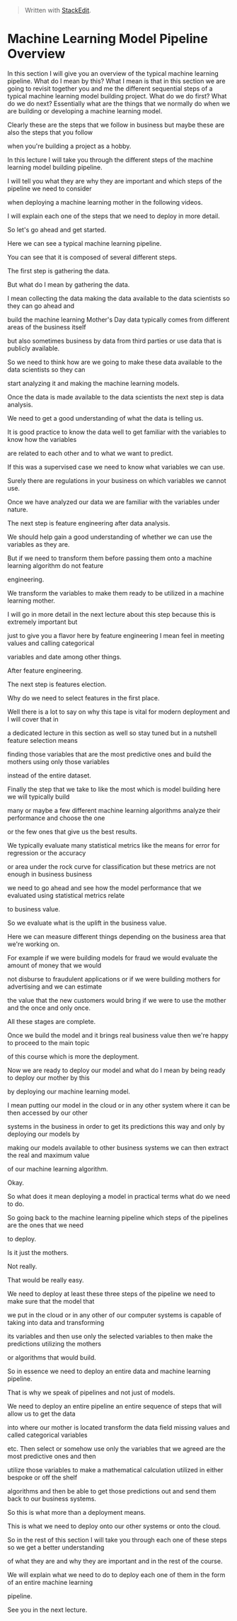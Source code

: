 > Written with [StackEdit](https://stackedit.io/).

# Machine Learning Model Pipeline Overview

  
In this section I will give you an overview of the typical machine learning pipeline. What do I mean by this? What I mean is that in this section we are going to revisit together you and me the different sequential steps of a typical machine learning model building project. What do we do first? What do we do next? Essentially what are the things that we normally do when we are building or developing a machine learning model.

Clearly these are the steps that we follow in business but maybe these are also the steps that you follow

when you're building a project as a hobby.

In this lecture I will take you through the different steps of the machine learning model building pipeline.

I will tell you what they are why they are important and which steps of the pipeline we need to consider

when deploying a machine learning mother in the following videos.

I will explain each one of the steps that we need to deploy in more detail.

So let's go ahead and get started.

Here we can see a typical machine learning pipeline.

You can see that it is composed of several different steps.

The first step is gathering the data.

But what do I mean by gathering the data.

I mean collecting the data making the data available to the data scientists so they can go ahead and

build the machine learning Mother's Day data typically comes from different areas of the business itself

but also sometimes business by data from third parties or use data that is publicly available.

So we need to think how are we going to make these data available to the data scientists so they can

start analyzing it and making the machine learning models.

Once the data is made available to the data scientists the next step is data analysis.

We need to get a good understanding of what the data is telling us.

It is good practice to know the data well to get familiar with the variables to know how the variables

are related to each other and to what we want to predict.

If this was a supervised case we need to know what variables we can use.

Surely there are regulations in your business on which variables we cannot use.

Once we have analyzed our data we are familiar with the variables under nature.

The next step is feature engineering after data analysis.

We should help gain a good understanding of whether we can use the variables as they are.

But if we need to transform them before passing them onto a machine learning algorithm do not feature

engineering.

We transform the variables to make them ready to be utilized in a machine learning mother.

I will go in more detail in the next lecture about this step because this is extremely important but

just to give you a flavor here by feature engineering I mean feel in meeting values and calling categorical

variables and date among other things.

After feature engineering.

The next step is features election.

Why do we need to select features in the first place.

Well there is a lot to say on why this tape is vital for modern deployment and I will cover that in

a dedicated lecture in this section as well so stay tuned but in a nutshell feature selection means

finding those variables that are the most predictive ones and build the mothers using only those variables

instead of the entire dataset.

Finally the step that we take to like the most which is model building here we will typically build

many or maybe a few different machine learning algorithms analyze their performance and choose the one

or the few ones that give us the best results.

We typically evaluate many statistical metrics like the means for error for regression or the accuracy

or area under the rock curve for classification but these metrics are not enough in business business

we need to go ahead and see how the model performance that we evaluated using statistical metrics relate

to business value.

So we evaluate what is the uplift in the business value.

Here we can measure different things depending on the business area that we're working on.

For example if we were building models for fraud we would evaluate the amount of money that we would

not disburse to fraudulent applications or if we were building mothers for advertising and we can estimate

the value that the new customers would bring if we were to use the mother and the once and only once.

All these stages are complete.

Once we build the model and it brings real business value then we're happy to proceed to the main topic

of this course which is more the deployment.

Now we are ready to deploy our model and what do I mean by being ready to deploy our mother by this

by deploying our machine learning model.

I mean putting our model in the cloud or in any other system where it can be then accessed by our other

systems in the business in order to get its predictions this way and only by deploying our models by

making our models available to other business systems we can then extract the real and maximum value

of our machine learning algorithm.

Okay.

So what does it mean deploying a model in practical terms what do we need to do.

So going back to the machine learning pipeline which steps of the pipelines are the ones that we need

to deploy.

Is it just the mothers.

Not really.

That would be really easy.

We need to deploy at least these three steps of the pipeline we need to make sure that the model that

we put in the cloud or in any other of our computer systems is capable of taking into data and transforming

its variables and then use only the selected variables to then make the predictions utilizing the mothers

or algorithms that would build.

So in essence we need to deploy an entire data and machine learning pipeline.

That is why we speak of pipelines and not just of models.

We need to deploy an entire pipeline an entire sequence of steps that will allow us to get the data

into where our mother is located transform the data field missing values and called categorical variables

etc. Then select or somehow use only the variables that we agreed are the most predictive ones and then

utilize those variables to make a mathematical calculation utilized in either bespoke or off the shelf

algorithms and then be able to get those predictions out and send them back to our business systems.

So this is what more than a deployment means.

This is what we need to deploy onto our other systems or onto the cloud.

So in the rest of this section I will take you through each one of these steps so we get a better understanding

of what they are and why they are important and in the rest of the course.

We will explain what we need to do to deploy each one of them in the form of an entire machine learning

pipeline.

See you in the next lecture.
<!--stackedit_data:
eyJoaXN0b3J5IjpbNDg3MTIxOTA2XX0=
-->